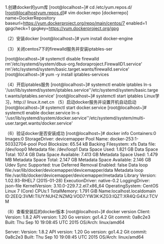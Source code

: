 1.创建docker的yum库
[root@localhost~]# cd /etc/yum.repos.d/
[root@localhostyum.repos.d]# vim docker.repo
[dockerrepo]
name=DockerRepository
baseurl=https://yum.dockerproject.org/repo/main/centos/7
enabled=1
gpgcheck=1
gpgkey=https://yum.dockerproject.org/gpg


（2）安装docker
[root@localhost~]# yum install docker-engine

（3）关闭centos7下的firewalld服务并安装iptables-ser

[root@localhost~]# systemctl disable firewalld
rm'/etc/systemd/system/dbus-org.fedoraproject.FirewallD1.service'
rm'/etc/systemd/system/basic.target.wants/firewalld.service'
[root@localhost~]# yum -y install iptables-services

（4）开启iptables服务
[root@localhost~]# systemctl enable iptables
ln-s '/usr/lib/systemd/system/iptables.service''/etc/systemd/system/basic.target.wants/iptables.service'
[root@localhost~]# systemctl start iptables
Linux学习，http:// linux.it.net.cn 
（5）启动docker服务并设置开机自动启动
[root@localhost~]# systemctl start docker.service
[root@localhost~]# systemctl enable docker.service
ln-s '/usr/lib/systemd/system/docker.service''/etc/systemd/system/multi-user.target.wants/docker.service'

（6）验证docker是否安装成功
[root@localhost~]# docker info
Containers:0
Images:0
StorageDriver: devicemapper
Pool Name: docker-253:1-50332704-pool
Pool Blocksize: 65.54 kB
Backing Filesystem: xfs
Data file: /dev/loop0
Metadata file: /dev/loop1
Data Space Used: 1.821 GB
Data Space Total: 107.4 GB
Data Space Available: 7.413 GB
Metadata Space Used: 1.479 MB
Metadata Space Total: 2.147 GB
Metadata Space Available: 2.146 GB
Udev Sync Supported: true
Deferred Removal Enabled: false
Data loop file:/var/lib/docker/devicemapper/devicemapper/data
Metadata loop file:/var/lib/docker/devicemapper/devicemapper/metadata 
Library Version: 1.02.93-RHEL7 (2015-01-28)
ExecutionDriver: native-0.2
LoggingDriver: json-file
KernelVersion: 3.10.0-229.7.2.el7.x86_64
OperatingSystem: CentOS Linux 7 (Core)
CPUs:1
TotalMemory: 1.791 GiB
Name:localhost.localdomain
ID:2EEQ:3VMI:TIUY:NUHZ:NZMQ:VOD7:YW3K:KZG3:IQZT:XR4Q:G4XJ:TCVM

（8）查看安装后的docker版本
[root@localhost~]# docker version
Client:
Version:     1.8.2
API version: 1.20
Go version:  go1.4.2
Git commit:  0a8c2e3
Built:       Thu Sep 10 19:08:45 UTC 2015
OS/Arch:     linux/amd64

Server:
Version:     1.8.2
API version: 1.20
Go version:  go1.4.2
Git commit:  0a8c2e3
Built:       Thu Sep 10 19:08:45 UTC 2015
OS/Arch:     linux/amd64